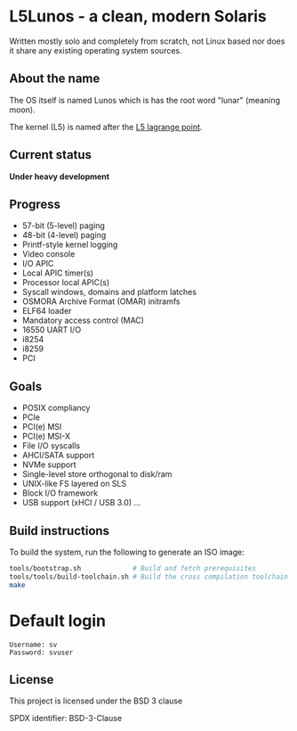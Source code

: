 # L5Lunos - a clean, modern Solaris

Written mostly solo and completely from scratch, not Linux based nor does it
share any existing operating system sources.

## About the name

The OS itself is named Lunos which is has the root word "lunar" (meaning moon).

The kernel (L5) is named after the [L5 lagrange point](https://en.wikipedia.org/wiki/Lagrange_point).

## Current status

**Under heavy development**

## Progress

- 57-bit (5-level) paging
- 48-bit (4-level) paging
- Printf-style kernel logging
- Video console
- I/O APIC
- Local APIC timer(s)
- Processor local APIC(s)
- Syscall windows, domains and platform latches
- OSMORA Archive Format (OMAR) initramfs
- ELF64 loader
- Mandatory access control (MAC)
- 16550 UART I/O
- i8254
- i8259
- PCI

## Goals

- POSIX compliancy
- PCIe
- PCI(e) MSI
- PCI(e) MSI-X
- File I/O syscalls
- AHCI/SATA support
- NVMe support
- Single-level store orthogonal to disk/ram
- UNIX-like FS layered on SLS
- Block I/O framework
- USB support (xHCI / USB 3.0)
...

## Build instructions

To build the system, run the following to generate an ISO image:

```sh
tools/bootstrap.sh             # Build and fetch prerequisites
tools/tools/build-toolchain.sh # Build the cross compilation toolchain
make
```

# Default login

```
Username: sv
Password: svuser
```

## License

This project is licensed under the BSD 3 clause

SPDX identifier: BSD-3-Clause
